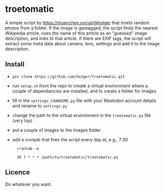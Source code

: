 # troetomatic

A simple script by https://muenchen.social/@holger that troets random photos from a folder.
If the image is geotagged, the script finds the nearest Wikipedia article, uses the name of this article as an "guessed" image description, and links to that article.
If there are EXIF tags, the script will extract some meta data about camera, lens, settings and add it to the image description.

## Install

- `git clone https://github.com/ho1ger/troetomatic.git`
- run `setup.sh` from the repo to create a virtual environment where a couple of dependancies are installed, and to create a folder for images
- fill in the `settings_CHANGEME.py` file with your Mastodon account details and rename to `settings.py`
- change the path to the virtual environment in the `troetomatic.py` file (very top)
- put a couple of images to the images folder
- add a cronjob that fires the script every day at, e.g., 7:30

        crontab -e

        30 7 * * * /path/to/troetomatic/troetomatic.py

## Licence

Do whatever you want.
